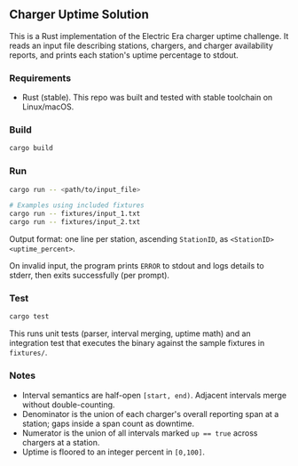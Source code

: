 ## Charger Uptime Solution

This is a Rust implementation of the Electric Era charger uptime challenge. It reads an input file describing stations, chargers, and charger availability reports, and prints each station's uptime percentage to stdout.

### Requirements
- Rust (stable). This repo was built and tested with stable toolchain on Linux/macOS.

### Build
```bash
cargo build
```

### Run
```bash
cargo run -- <path/to/input_file>

# Examples using included fixtures
cargo run -- fixtures/input_1.txt
cargo run -- fixtures/input_2.txt
```

Output format: one line per station, ascending `StationID`, as `<StationID> <uptime_percent>`.

On invalid input, the program prints `ERROR` to stdout and logs details to stderr, then exits successfully (per prompt).

### Test
```bash
cargo test
```

This runs unit tests (parser, interval merging, uptime math) and an integration test that executes the binary against the sample fixtures in `fixtures/`.

### Notes
- Interval semantics are half-open `[start, end)`. Adjacent intervals merge without double-counting.
- Denominator is the union of each charger's overall reporting span at a station; gaps inside a span count as downtime.
- Numerator is the union of all intervals marked `up == true` across chargers at a station.
- Uptime is floored to an integer percent in `[0,100]`.


